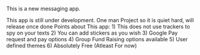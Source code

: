 This is a new messaging app.

This app is still under development. One man Project so
it is quiet hard, will release once done
Points about This app:
            1) This does not use trackers to spy on your texts
            2) You can add stickers as you wish
            3) Google Pay request and pay options
            4) Group Fund Raising options available
            5) User defined themes
            6) Absolutely Free (Atleast For now)
